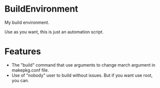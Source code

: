 # BuildEnvironment
My build environment.

Use as you want, this is just an automation script.

# Features

- The "build" command that use arguments to change march argument in makepkg.conf file.
- Use of "nobody" user to build without issues. But if you want use root, you can.
